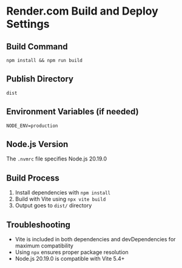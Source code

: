 # Render.com Build and Deploy Settings

## Build Command
```
npm install && npm run build
```

## Publish Directory
```
dist
```

## Environment Variables (if needed)
```
NODE_ENV=production
```

## Node.js Version
The `.nvmrc` file specifies Node.js 20.19.0

## Build Process
1. Install dependencies with `npm install`
2. Build with Vite using `npx vite build`
3. Output goes to `dist/` directory

## Troubleshooting
- Vite is included in both dependencies and devDependencies for maximum compatibility
- Using `npx` ensures proper package resolution
- Node.js 20.19.0 is compatible with Vite 5.4+
